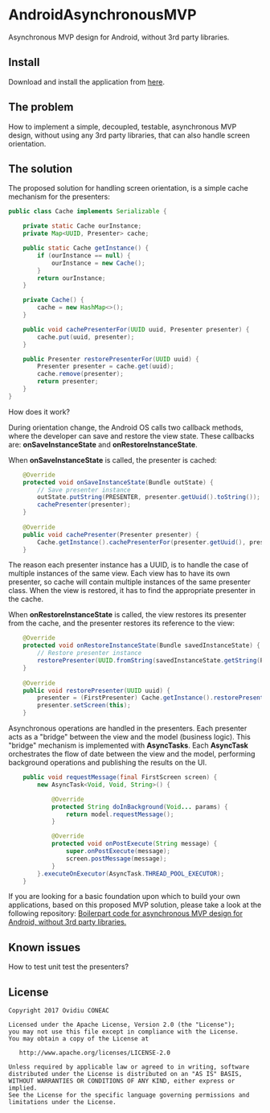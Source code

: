 # AndroidAsynchronousMVP
Asynchronous MVP design for Android, without 3rd party libraries.

Install
-------
Download and install the application from [here](https://play.google.com/store/apps/details?id=ro.ovidiuconeac.androidcallbackmvp&hl=en). 

The problem
-------
How to implement a simple, decoupled, testable, asynchronous MVP design, without using any 3rd party libraries, that can also handle screen orientation.

The solution
-------
The proposed solution for handling screen orientation, is a simple cache mechanism for the presenters: 

```java
public class Cache implements Serializable {

    private static Cache ourInstance;
    private Map<UUID, Presenter> cache;

    public static Cache getInstance() {
        if (ourInstance == null) {
            ourInstance = new Cache();
        }
        return ourInstance;
    }

    private Cache() {
        cache = new HashMap<>();
    }

    public void cachePresenterFor(UUID uuid, Presenter presenter) {
        cache.put(uuid, presenter);
    }

    public Presenter restorePresenterFor(UUID uuid) {
        Presenter presenter = cache.get(uuid);
        cache.remove(presenter);
        return presenter;
    }
}
```
How does it work?

During orientation change, the Android OS calls two callback methods, where the developer can save and restore the view state. These callbacks are: __onSaveInstanceState__ and __onRestoreInstanceState__. 

When __onSaveInstanceState__ is called, the presenter is cached: 

```java
    @Override
    protected void onSaveInstanceState(Bundle outState) {
        // Save presenter instance
        outState.putString(PRESENTER, presenter.getUuid().toString());
        cachePresenter(presenter);
    }
    
    @Override
    public void cachePresenter(Presenter presenter) {
        Cache.getInstance().cachePresenterFor(presenter.getUuid(), presenter);
    }
```
The reason each presenter instance has a UUID, is to handle the case of multiple instances of the same view. Each view has to have its own presenter, so cache will contain multiple instances of the same presenter class. When the view is restored, it has to find the appropriate presenter in the cache.

When __onRestoreInstanceState__ is called, the view restores its presenter from the cache, and the presenter restores its reference to the view:

```java
    @Override
    protected void onRestoreInstanceState(Bundle savedInstanceState) {
        // Restore presenter instance
        restorePresenter(UUID.fromString(savedInstanceState.getString(PRESENTER)));
    }
    
    @Override
    public void restorePresenter(UUID uuid) {
        presenter = (FirstPresenter) Cache.getInstance().restorePresenterFor(uuid);
        presenter.setScreen(this);
    }
```
Asynchronous operations are handled in the presenters. Each presenter acts as a "bridge" between the view and the model (business logic). This "bridge" mechanism is implemented with __AsyncTasks__. Each __AsyncTask__ orchestrates the flow of date between the view and the model, performing background operations and publishing the results on the UI.

```java
    public void requestMessage(final FirstScreen screen) {
        new AsyncTask<Void, Void, String>() {

            @Override
            protected String doInBackground(Void... params) {
                return model.requestMessage();
            }

            @Override
            protected void onPostExecute(String message) {
                super.onPostExecute(message);
                screen.postMessage(message);
            }
        }.executeOnExecutor(AsyncTask.THREAD_POOL_EXECUTOR);
    }
```
If you are looking for a basic foundation upon which to build your own applications, based on this proposed MVP solution, please take a look at the following repository: [Boilerpart code for asynchronous MVP design for Android, without 3rd party libraries.](https://github.com/ovicon/AndroidAsynchronousMVPBoilerpart)

Known issues
-------
How to test unit test the presenters?
 
License
-------

    Copyright 2017 Ovidiu CONEAC

    Licensed under the Apache License, Version 2.0 (the "License");
    you may not use this file except in compliance with the License.
    You may obtain a copy of the License at

       http://www.apache.org/licenses/LICENSE-2.0

    Unless required by applicable law or agreed to in writing, software
    distributed under the License is distributed on an "AS IS" BASIS,
    WITHOUT WARRANTIES OR CONDITIONS OF ANY KIND, either express or implied.
    See the License for the specific language governing permissions and
    limitations under the License.
